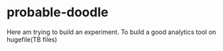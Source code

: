 # probable-doodle
Here am trying to build an experiment. To build a good analytics tool on hugefile(TB files) 
